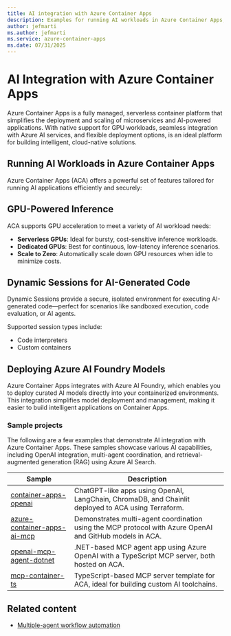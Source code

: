 ```yaml
---
title: AI integration with Azure Container Apps
description: Examples for running AI workloads in Azure Container Apps, including GPU-powered inference, dynamic sessions, and deploying Azure AI Foundry models.
author: jefmarti
ms.author: jefmarti
ms.service: azure-container-apps
ms.date: 07/31/2025
---
```


# AI Integration with Azure Container Apps

Azure Container Apps is a fully managed, serverless container platform that simplifies the deployment and scaling of microservices and AI-powered applications. With native support for GPU workloads, seamless integration with Azure AI services, and flexible deployment options, is an ideal platform for building intelligent, cloud-native solutions.

## Running AI Workloads in Azure Container Apps

Azure Container Apps (ACA) offers a powerful set of features tailored for running AI applications efficiently and securely:

## GPU-Powered Inference

ACA supports GPU acceleration to meet a variety of AI workload needs:

- **Serverless GPUs**: Ideal for bursty, cost-sensitive inference workloads.
- **Dedicated GPUs**: Best for continuous, low-latency inference scenarios.
- **Scale to Zero**: Automatically scale down GPU resources when idle to minimize costs.

## Dynamic Sessions for AI-Generated Code

Dynamic Sessions provide a secure, isolated environment for executing AI-generated code—perfect for scenarios like sandboxed execution, code evaluation, or AI agents.

Supported session types include:
- Code interpreters
- Custom containers

## Deploying Azure AI Foundry Models

Azure Container Apps integrates with Azure AI Foundry, which enables you to deploy curated AI models directly into your containerized environments. This integration simplifies model deployment and management, making it easier to build intelligent applications on Container Apps.

### Sample projects

The following are a few examples that demonstrate AI integration with Azure Container Apps. These samples showcase various AI capabilities, including OpenAI integration, multi-agent coordination, and retrieval-augmented generation (RAG) using Azure AI Search.

| Sample | Description |
|--------|-------------|
| [container-apps-openai](https://github.com/Azure-Samples/container-apps-openai) | ChatGPT-like apps using OpenAI, LangChain, ChromaDB, and Chainlit deployed to ACA using Terraform. |
| [azure-container-apps-ai-mcp](https://github.com/Azure-Samples/azure-container-apps-ai-mcp) | Demonstrates multi-agent coordination using the MCP protocol with Azure OpenAI and GitHub models in ACA. |
| [openai-mcp-agent-dotnet](https://github.com/Azure-Samples/openai-mcp-agent-dotnet) | .NET-based MCP agent app using Azure OpenAI with a TypeScript MCP server, both hosted on ACA. |
| [mcp-container-ts](https://github.com/Azure-Samples/mcp-container-ts) | TypeScript-based MCP server template for ACA, ideal for building custom AI toolchains. |

## Related content
- [Multiple-agent workflow automation](/azure/architecture/ai-ml/idea/multiple-agent-workflow-automation)

